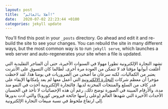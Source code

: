 ```yaml
---
layout: post
title:  "أهلا بالعالم!"
date:   2020-07-02 22:23:44 +0100
categories: jekyll update
---
```

You’ll find this post in your `_posts` directory. Go ahead and edit it and re-build the site to see your changes. You can rebuild the site in many different ways, but the most common way is to run `jekyll serve`, which launches a web server and auto-regenerates your site when a file is updated.

تشهد التجارة الإلكترونية تطورا مهولا في السنوات الأخيرة، حتى أن المتاجر التقليدية التي أغلقت أبوابها مؤقتا قد لا تتمكن من العودة مرة أخرى. لطالما كان التسوق على الأنترنت يعتبر من الكماليات، لكنه سرعان ما أضحى من الضروريات في يومنا هذا. لقد لاحظت مؤخرا أن معظم شركات [التجارة الإلكترونية][التجارة-الإلكترونية] التي أعمل معها لم يعد بإمكانها الإبقاء على قدر كاف من السلع والمنتجات المخزنة لديها. فالتجارة الإلكترونية أخذت في النمو منذ مدة، والأرقام المبينة في الصورة توضح ذلك، رغم أن هذه الإحصائيات لا تأخذ في الحسبان الأحداث الأخيرة التي شهدها العالم (وعلى رأسها جائحة فيروس كورونا) والتي أدت بدورها إلى ارتفاع ملحوظ في نسبة مبيعات التجارة الإلكترونية.

[التجارة-الإلكترونية]: http://kizako.com/
